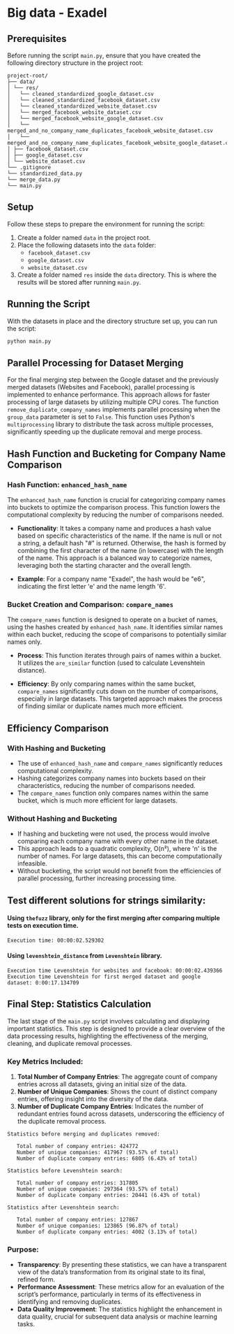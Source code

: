 # Big data - Exadel

## Prerequisites

Before running the script `main.py`, ensure that you have created the following directory structure in the project root:
```
project-root/
├── data/
│ └── res/
│   └── cleaned_standardized_google_dataset.csv
│   └── cleaned_standardized_facebook_dataset.csv
│   └── cleaned_standardized_website_dataset.csv
│   └── merged_facebook_website_dataset.csv
│   └── merged_facebook_website_google_dataset.csv
│   └── merged_and_no_company_name_duplicates_facebook_website_dataset.csv
│   └── merged_and_no_company_name_duplicates_facebook_website_google_dataset.csv
│ ├── facebook_dataset.csv
│ ├── google_dataset.csv
│ └── website_dataset.csv
└── .gitignore
└── standardized_data.py
└── merge_data.py
└── main.py
```
## Setup

Follow these steps to prepare the environment for running the script:

1. Create a folder named `data` in the project root.
2. Place the following datasets into the `data` folder:
   - `facebook_dataset.csv`
   - `google_dataset.csv`
   - `website_dataset.csv`
3. Create a folder named `res` inside the `data` directory. This is where the results will be stored after running `main.py`.

## Running the Script

With the datasets in place and the directory structure set up, you can run the script:

```sh
python main.py
```

## Parallel Processing for Dataset Merging

For the final merging step between the Google dataset and the previously merged datasets (Websites and Facebook), parallel processing is implemented to enhance performance. This approach allows for faster processing of large datasets by utilizing multiple CPU cores. The function `remove_duplicate_company_names` implements parallel processing when the `group_data` parameter is set to `False`. This function uses Python's `multiprocessing` library to distribute the task across multiple processes, significantly speeding up the duplicate removal and merge process.

## Hash Function and Bucketing for Company Name Comparison

### Hash Function: `enhanced_hash_name`

The `enhanced_hash_name` function is crucial for categorizing company names into buckets to optimize the comparison process. This function lowers the computational complexity by reducing the number of comparisons needed.

- **Functionality**: It takes a company name and produces a hash value based on specific characteristics of the name. If the name is null or not a string, a default hash "#" is returned. Otherwise, the hash is formed by combining the first character of the name (in lowercase) with the length of the name. This approach is a balanced way to categorize names, leveraging both the starting character and the overall length.

- **Example**: For a company name "Exadel", the hash would be "e6", indicating the first letter 'e' and the name length '6'.

### Bucket Creation and Comparison: `compare_names`

The `compare_names` function is designed to operate on a bucket of names, using the hashes created by `enhanced_hash_name`. It identifies similar names within each bucket, reducing the scope of comparisons to potentially similar names only.

- **Process**: This function iterates through pairs of names within a bucket. It utilizes the `are_similar` function (used to calculate Levenshtein distance).

- **Efficiency**: By only comparing names within the same bucket, `compare_names` significantly cuts down on the number of comparisons, especially in large datasets. This targeted approach makes the process of finding similar or duplicate names much more efficient.

## Efficiency Comparison

### With Hashing and Bucketing

- The use of `enhanced_hash_name` and `compare_names` significantly reduces computational complexity.
- Hashing categorizes company names into buckets based on their characteristics, reducing the number of comparisons needed.
- The `compare_names` function only compares names within the same bucket, which is much more efficient for large datasets.

### Without Hashing and Bucketing

- If hashing and bucketing were not used, the process would involve comparing each company name with every other name in the dataset.
- This approach leads to a quadratic complexity, O(n²), where 'n' is the number of names. For large datasets, this can become computationally infeasible.
- Without bucketing, the script would not benefit from the efficiencies of parallel processing, further increasing processing time.


## Test different solutions for strings similarity:

####  Using `thefuzz` library, only for the first merging after comparing multiple tests on execution time.

```
Execution time: 00:00:02.529302
```

#### Using `levenshtein_distance` from `Levenshtein` library.

```
Execution time Levenshtein for websites and facebook: 00:00:02.439366
Execution time Levenshtein for first merged dataset and google dataset: 0:00:17.134709
```

## Final Step: Statistics Calculation

The last stage of the `main.py` script involves calculating and displaying important statistics. This step is designed to provide a clear overview of the data processing results, highlighting the effectiveness of the merging, cleaning, and duplicate removal processes.

### Key Metrics Included:

1. **Total Number of Company Entries**: The aggregate count of company entries across all datasets, giving an initial size of the data.
2. **Number of Unique Companies**: Shows the count of distinct company entries, offering insight into the diversity of the data.
3. **Number of Duplicate Company Entries**: Indicates the number of redundant entries found across datasets, underscoring the efficiency of the duplicate removal process.


```
Statistics before merging and duplicates removed:

   Total number of company entries: 424772
   Number of unique companies: 417967 (93.57% of total)
   Number of duplicate company entries: 6805 (6.43% of total)

Statistics before Levenshtein search:

   Total number of company entries: 317805
   Number of unique companies: 297364 (93.57% of total)
   Number of duplicate company entries: 20441 (6.43% of total)

Statistics after Levenshtein search:

   Total number of company entries: 127867
   Number of unique companies: 123865 (96.87% of total)
   Number of duplicate company entries: 4002 (3.13% of total)
```

### Purpose:

- **Transparency**: By presenting these statistics, we can have a transparent view of the data’s transformation from its original state to its final, refined form.
- **Performance Assessment**: These metrics allow for an evaluation of the script’s performance, particularly in terms of its effectiveness in identifying and removing duplicates.
- **Data Quality Improvement**: The statistics highlight the enhancement in data quality, crucial for subsequent data analysis or machine learning tasks.

